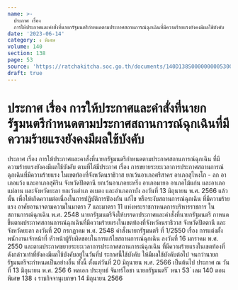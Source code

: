 ```yaml
---
name: >-
  ประกาศ เรื่อง
  การให้ประกาศและคำสั่งที่นายกรัฐมนตรีกำหนดตามประกาศสถานการณ์ฉุกเฉินที่มีความร้ายแรงยังคงมีผลใช้บังคับ
date: '2023-06-14'
category: ง พิเศษ
volume: 140
section: 138
page: 53
source: 'https://ratchakitcha.soc.go.th/documents/140D138S0000000005300.pdf'
draft: true
---
```


# ประกาศ เรื่อง การให้ประกาศและคำสั่งที่นายกรัฐมนตรีกำหนดตามประกาศสถานการณ์ฉุกเฉินที่มีความร้ายแรงยังคงมีผลใช้บังคับ

ประกาศ เรื่อง การให้ประกาศและคาสั่งที่นายกรัฐมนตรีกำหนดตามประกาศสถานการณ์ฉุกเฉิน ที่มีความร้ายแรงยังคงมีผลใช้บังคับ ตามที่ได้มีประกาศ เรื่อง การขยายระยะเวลาการประกาศสถานการณ์ฉุกเฉินที่มีความร้ายแรง ในเขตท้องที่จังหวัดนราธิวาส ยกเว้นอาเภอศรีสาคร อาเภอสุไหงโก - ลก อาเภอแว้ง และอาเภอสุคิริน จังหวัดปัตตานี ยกเว้นอาเภอยะหริ่ง อาเภอมายอ อาเภอไม้แก่น และอาเภอแม่ลาน และจังหวัดยะลา ยกเว้นอำเภ อเบตง และอำเภอกาบัง ลงวันที่ 13 มิถุนายน พ.ศ. 2566 แล้ว นั้น เพื่อให้เกิดความต่อเนื่องในการปฏิบัติการป้องกัน แก้ไข หรือระงับสถานการณ์ฉุกเฉิน ที่มีความร้ายแรง อาศัยอานาจตามความในมาตรา 7 และมาตรา 11 แห่งพระราชกาหนดการบริหารราชการ ในสถานการณ์ฉุกเฉิน พ.ศ. 2548 นายกรัฐมนตรีจึงให้บรรดาประกาศและคำสั่งที่นายกรัฐมนตรี กาหนดขึ้นตามประกาศสถานการณ์ฉุกเฉินที่มีความร้ายแรงในเขตท้องที่จังหวัดนราธิวาส จังหวัดปัตตานี และจังหวัดยะลา ลงวันที่ 20 กรกฎาคม พ.ศ. 2548 คำสั่งนายกรัฐมนตรี ที่ 1/2550 เรื่อง การแต่งตั้งพนักงานเจ้าหน้าที่ หัวหน้าผู้รับผิดชอบในการแก้ไขสถานการณ์ฉุกเฉิน ลงวันที่ 16 มกราคม พ.ศ. 2550 และตามประกาศขยายระยะเวลาการประกาศสถานการณ์ฉุกเฉิน ที่มีความร้ายแรงในเขตท้องที่ดังกล่าวเท่าที่ยังคงมีผลใช้บังคับอยู่ในวันที่ป ระกาศนี้ใช้บังคับ ให้มีผลใช้บังคับต่อไป จนกว่านายกรัฐมนตรีจะกำหนดเป็นอย่างอื่น ทั้งนี้ ตั้งแต่วันที่ 20 มิถุนายน พ.ศ. 2566 เป็นต้นไป ประกาศ ณ วันที่ 13 มิถุนายน พ.ศ. 256 6 พลเอก ประยุทธ์ จันทร์โอชา นายกรัฐมนตรี ้ หนา 53 ่ เลม 140 ตอนพิเศษ 138 ง ราชกิจจานุเบกษา 14 มิถุนายน 2566
